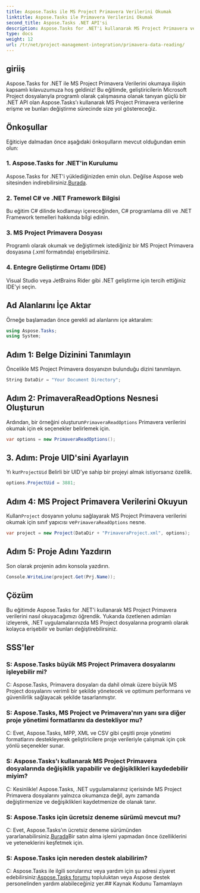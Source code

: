 ```yaml
---
title: Aspose.Tasks ile MS Project Primavera Verilerini Okumak
linktitle: Aspose.Tasks ile Primavera Verilerini Okumak
second_title: Aspose.Tasks .NET API'si
description: Aspose.Tasks for .NET'i kullanarak MS Project Primavera verilerini nasıl okuyacağınızı öğrenin. Kod örnekleri içeren adım adım kılavuz.
type: docs
weight: 12
url: /tr/net/project-management-integration/primavera-data-reading/
---
```

## giriiş
Aspose.Tasks for .NET ile MS Project Primavera Verilerini okumaya ilişkin kapsamlı kılavuzumuza hoş geldiniz! Bu eğitimde, geliştiricilerin Microsoft Project dosyalarıyla programlı olarak çalışmasına olanak tanıyan güçlü bir .NET API olan Aspose.Tasks'ı kullanarak MS Project Primavera verilerine erişme ve bunları değiştirme sürecinde size yol göstereceğiz.
## Önkoşullar
Eğiticiye dalmadan önce aşağıdaki önkoşulların mevcut olduğundan emin olun:
### 1. Aspose.Tasks for .NET'in Kurulumu
 Aspose.Tasks for .NET'i yüklediğinizden emin olun. Değilse Aspose web sitesinden indirebilirsiniz.[Burada](https://releases.aspose.com/tasks/net/).
### 2. Temel C# ve .NET Framework Bilgisi
Bu eğitim C# dilinde kodlamayı içereceğinden, C# programlama dili ve .NET Framework temelleri hakkında bilgi edinin.
### 3. MS Project Primavera Dosyası
Programlı olarak okumak ve değiştirmek istediğiniz bir MS Project Primavera dosyasına (.xml formatında) erişebilirsiniz.
### 4. Entegre Geliştirme Ortamı (IDE)
Visual Studio veya JetBrains Rider gibi .NET geliştirme için tercih ettiğiniz IDE'yi seçin.

## Ad Alanlarını İçe Aktar
Örneğe başlamadan önce gerekli ad alanlarını içe aktaralım:
```csharp
using Aspose.Tasks;
using System;

```

## Adım 1: Belge Dizinini Tanımlayın
Öncelikle MS Project Primavera dosyanızın bulunduğu dizini tanımlayın.
```csharp
String DataDir = "Your Document Directory";
```
## Adım 2: PrimaveraReadOptions Nesnesi Oluşturun
 Ardından, bir örneğini oluşturun`PrimaveraReadOptions` Primavera verilerini okumak için ek seçenekler belirlemek için.
```csharp
var options = new PrimaveraReadOptions();
```
## 3. Adım: Proje UID'sini Ayarlayın
 Yı kur`ProjectUid` Belirli bir UID'ye sahip bir projeyi almak istiyorsanız özellik.
```csharp
options.ProjectUid = 3881;
```
## Adım 4: MS Project Primavera Verilerini Okuyun
 Kullan`Project` dosyanın yolunu sağlayarak MS Project Primavera verilerini okumak için sınıf yapıcısı ve`PrimaveraReadOptions` nesne.
```csharp
var project = new Project(DataDir + "PrimaveraProject.xml", options);
```
## Adım 5: Proje Adını Yazdırın
Son olarak projenin adını konsola yazdırın.
```csharp
Console.WriteLine(project.Get(Prj.Name));
```

## Çözüm
Bu eğitimde Aspose.Tasks for .NET'i kullanarak MS Project Primavera verilerini nasıl okuyacağımızı öğrendik. Yukarıda özetlenen adımları izleyerek, .NET uygulamalarınızda MS Project dosyalarına programlı olarak kolayca erişebilir ve bunları değiştirebilirsiniz.
## SSS'ler
### S: Aspose.Tasks büyük MS Project Primavera dosyalarını işleyebilir mi?
C: Aspose.Tasks, Primavera dosyaları da dahil olmak üzere büyük MS Project dosyalarını verimli bir şekilde yönetecek ve optimum performans ve güvenilirlik sağlayacak şekilde tasarlanmıştır.
### S: Aspose.Tasks, MS Project ve Primavera'nın yanı sıra diğer proje yönetimi formatlarını da destekliyor mu?
C: Evet, Aspose.Tasks, MPP, XML ve CSV gibi çeşitli proje yönetimi formatlarını destekleyerek geliştiricilere proje verileriyle çalışmak için çok yönlü seçenekler sunar.
### S: Aspose.Tasks'ı kullanarak MS Project Primavera dosyalarında değişiklik yapabilir ve değişiklikleri kaydedebilir miyim?
C: Kesinlikle! Aspose.Tasks, .NET uygulamalarınız içerisinde MS Project Primavera dosyalarını yalnızca okumanıza değil, aynı zamanda değiştirmenize ve değişiklikleri kaydetmenize de olanak tanır.
### S: Aspose.Tasks için ücretsiz deneme sürümü mevcut mu?
 C: Evet, Aspose.Tasks'ın ücretsiz deneme sürümünden yararlanabilirsiniz.[Burada](https://releases.aspose.com/)Bir satın alma işlemi yapmadan önce özelliklerini ve yeteneklerini keşfetmek için.
### S: Aspose.Tasks için nereden destek alabilirim?
 C: Aspose.Tasks ile ilgili sorularınız veya yardım için şu adresi ziyaret edebilirsiniz:[Aspose.Tasks forumu](https://forum.aspose.com/c/tasks/15) topluluktan veya Aspose destek personelinden yardım alabileceğiniz yer.## Kaynak Kodunu Tamamlayın